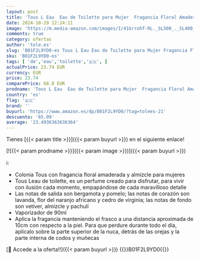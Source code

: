 ```yaml
---
layout: post
title: 'Tous L Eau  Eau de Toilette para Mujer  Fragancia Floral Amaderada  90 ml con Vaporizador'
date: 2024-10-29 12:24:11
image: 'https://m.media-amazon.com/images/I/41GrrohT-RL._SL500_._SL400_.jpg'
comments: true
category: ofertas
author: 'tole.es'
slug: 'B01F2L9YD0-es Tous L Eau Eau de Toilette para Mujer Fragancia Floral...'
sku: 'B01F2L9YD0-es'
tags: [ 'de','eau','toilette','🇪🇸', ]
actualPrice: 23.74 EUR
currency: EUR
price: 23.74
comparePrice: 68.0 EUR
prodname: 'Tous L Eau  Eau de Toilette para Mujer  Fragancia Floral Amaderada  90 ml con Vaporizador'
country: 'es'
flag: '🇪🇸'
brand: ''
buyurl: 'https://www.amazon.es/dp/B01F2L9YD0/?tag=tolees-21'
descuento: '65.09'
average: '23.4936363636364'
---
```


Tienes [{{< param title >}}]({{< param buyurl >}}) en el siguiente enlace!

[![{{< param prodname >}}]({{< param image >}})]({{< param buyurl >}})

ℹ️:

- Colonia Tous con fragancia floral amaderada y almizcle para mujeres
- Tous Leau de toilette, es un perfume creado para disfrutar, para vivir con ilusión cada momento, empapándose de cada maravilloso detalle
- Las notas de salida son bergamota y pomelo; las notas de corazón son lavanda, flor del naranjo africano y cedro de virginia; las notas de fondo son vetiver, almizcle y pachulí
- Vaporizador de 90ml
- Aplica la fragancia manteniendo el frasco a una distancia aproximada de 10cm con respecto a la piel. Para que perdure durante todo el día, aplícalo sobre la parte superior de la nuca, detrás de las orejas y la parte interna de codos y muñecas

[🛒 Accede a la oferta!!]({{< param buyurl >}})
{{<world>}}B01F2L9YD0{{</world>}}
